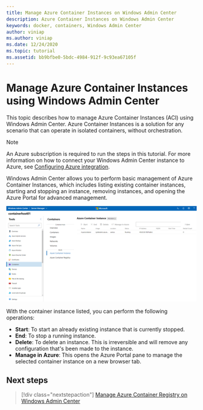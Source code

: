 ```yaml
---
title: Manage Azure Container Instances on Windows Admin Center
description: Azure Container Instances on Windows Admin Center
keywords: docker, containers, Windows Admin Center
author: viniap
ms.author: viniap
ms.date: 12/24/2020
ms.topic: tutorial
ms.assetid: bb9bfbe0-5bdc-4984-912f-9c93ea67105f
---
```

# Manage Azure Container Instances using Windows Admin Center

This topic describes how to manage Azure Container Instances (ACI) using Windows Admin Center. Azure Container Instances is a solution for any scenario that can operate in isolated containers, without orchestration.

>[!Note]
>An Azure subscription is required to run the steps in this tutorial. For more information on how to connect your Windows Admin Center instance to Azure, see [Configuring Azure integration](https://docs.microsoft.com/windows-server/manage/windows-admin-center/azure/azure-integration).

Windows Admin Center allows you to perform basic management of Azure Container Instances, which includes listing existing container instances, starting and stopping an instance, removing instances, and opening the Azure Portal for advanced management.

![Azure container instance](./media/WAC-ACI.png)

With the container instance listed, you can perform the following operations:

- **Start**: To start an already existing instance that is currently stopped.
- **End**: To stop a running instance.
- **Delete**: To delete an instance. This is irreversible and will remove any configuration that's been made to the instance.
- **Manage in Azure**: This opens the Azure Portal pane to manage the selected container instance on a new browser tab.

## Next steps

> [!div class="nextstepaction"]
> [Manage Azure Container Registry on Windows Admin Center](./wac-acr.md)